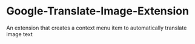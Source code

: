 # Google-Translate-Image-Extension
 An extension that creates a context menu item to automatically translate image text
